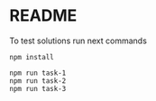 # README

To test solutions run next commands

```
npm install

npm run task-1
npm run task-2
npm run task-3 
```
